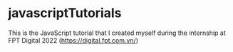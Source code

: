 # javascriptTutorials
This is the JavaScript tutorial that I created myself during the internship at FPT Digital 2022 (https://digital.fpt.com.vn/)
